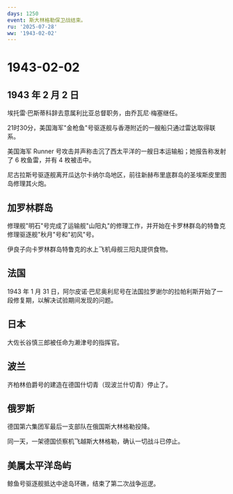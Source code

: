```yaml
---
days: 1250
event: 斯大林格勒保卫战结束。
ru: '2025-07-28'
ww: '1943-02-02'
---
```


# 1943-02-02

## 1943 年 2 月 2 日

埃托雷·巴斯蒂科辞去意属利比亚总督职务，由乔瓦尼·梅塞继任。

21时30分，美国海军"金枪鱼"号驱逐舰与香港附近的一艘船只通过雷达取得联系。

美国海军 Runner
号攻击并声称击沉了西太平洋的一艘日本运输船；她报告称发射了 6
枚鱼雷，并有 4 枚被击中。

尼古拉斯号驱逐舰离开瓜达尔卡纳尔岛地区，前往新赫布里底群岛的圣埃斯皮里图岛修理其火炮。

## 加罗林群岛

修理舰"明石"号完成了运输舰"山阳丸"的修理工作，并开始在卡罗林群岛的特鲁克修理驱逐舰"秋月"号和"初风"号。

伊良子向卡罗林群岛特鲁克的水上飞机母舰三阳丸提供食物。

## 法国

1943 年 1 月 31
日，阿尔皮诺·巴尼奥利尼号在法国拉罗谢尔的拉帕利斯开始了一段修复期，以解决试验期间发现的问题。

## 日本

大佐长谷慎三郎被任命为濑津号的指挥官。

## 波兰

齐柏林伯爵号的建造在德国什切青（现波兰什切青）停止了。

## 俄罗斯

德国第六集团军最后一支部队在俄国斯大林格勒投降。

同一天，一架德国侦察机飞越斯大林格勒，确认一切战斗已停止。

## 美属太平洋岛屿

鲸鱼号驱逐舰抵达中途岛环礁，结束了第二次战争巡逻。